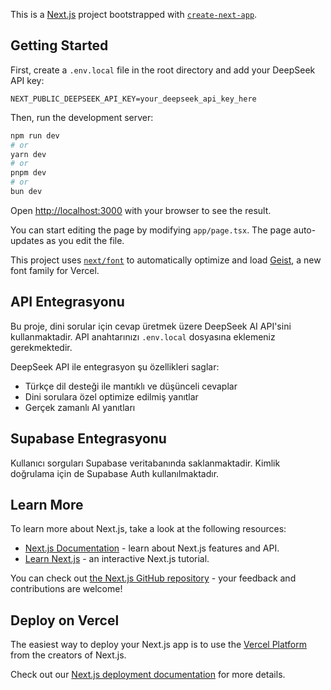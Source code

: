 This is a [Next.js](https://nextjs.org) project bootstrapped with [`create-next-app`](https://nextjs.org/docs/app/api-reference/cli/create-next-app).

## Getting Started

First, create a `.env.local` file in the root directory and add your DeepSeek API key:

```
NEXT_PUBLIC_DEEPSEEK_API_KEY=your_deepseek_api_key_here
```

Then, run the development server:

```bash
npm run dev
# or
yarn dev
# or
pnpm dev
# or
bun dev
```

Open [http://localhost:3000](http://localhost:3000) with your browser to see the result.

You can start editing the page by modifying `app/page.tsx`. The page auto-updates as you edit the file.

This project uses [`next/font`](https://nextjs.org/docs/app/building-your-application/optimizing/fonts) to automatically optimize and load [Geist](https://vercel.com/font), a new font family for Vercel.

## API Entegrasyonu

Bu proje, dini sorular için cevap üretmek üzere DeepSeek AI API'sini kullanmaktadir. API anahtarınızı `.env.local` dosyasına eklemeniz gerekmektedir.

DeepSeek API ile entegrasyon şu özellikleri saglar:
- Türkçe dil desteği ile mantıklı ve düşünceli cevaplar
- Dini sorulara özel optimize edilmiş yanıtlar
- Gerçek zamanlı AI yanıtları

## Supabase Entegrasyonu

Kullanıcı sorguları Supabase veritabanında saklanmaktadir. Kimlik doğrulama için de Supabase Auth kullanılmaktadır.

## Learn More

To learn more about Next.js, take a look at the following resources:

- [Next.js Documentation](https://nextjs.org/docs) - learn about Next.js features and API.
- [Learn Next.js](https://nextjs.org/learn) - an interactive Next.js tutorial.

You can check out [the Next.js GitHub repository](https://github.com/vercel/next.js) - your feedback and contributions are welcome!

## Deploy on Vercel

The easiest way to deploy your Next.js app is to use the [Vercel Platform](https://vercel.com/new?utm_medium=default-template&filter=next.js&utm_source=create-next-app&utm_campaign=create-next-app-readme) from the creators of Next.js.

Check out our [Next.js deployment documentation](https://nextjs.org/docs/app/building-your-application/deploying) for more details.
